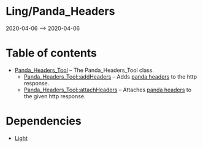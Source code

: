 Ling/Panda_Headers
================
2020-04-06 --> 2020-04-06




Table of contents
===========

- [Panda_Headers_Tool](https://github.com/lingtalfi/Panda_Headers/blob/master/doc/api/Ling/Panda_Headers/Panda_Headers_Tool.md) &ndash; The Panda_Headers_Tool class.
    - [Panda_Headers_Tool::addHeaders](https://github.com/lingtalfi/Panda_Headers/blob/master/doc/api/Ling/Panda_Headers/Panda_Headers_Tool/addHeaders.md) &ndash; Adds [panda headers](https://github.com/lingtalfi/TheBar/blob/master/discussions/panda-headers-protocol.md) to the http response.
    - [Panda_Headers_Tool::attachHeaders](https://github.com/lingtalfi/Panda_Headers/blob/master/doc/api/Ling/Panda_Headers/Panda_Headers_Tool/attachHeaders.md) &ndash; Attaches [panda headers](https://github.com/lingtalfi/TheBar/blob/master/discussions/panda-headers-protocol.md) to the given http response.


Dependencies
============
- [Light](https://github.com/lingtalfi/Light)


